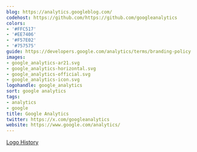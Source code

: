 ```yaml
---
blog: https://analytics.googleblog.com/
codehost: https://github.com/https://github.com/googleanalytics
colors:
- '#FFC517'
- '#EE7406'
- '#F57E02'
- '#757575'
guide: https://developers.google.com/analytics/terms/branding-policy
images:
- google_analytics-ar21.svg
- google_analytics-horizontal.svg
- google_analytics-official.svg
- google_analytics-icon.svg
logohandle: google_analytics
sort: google analytics
tags:
- analytics
- google
title: Google Analytics
twitter: https://x.com/googleanalytics
website: https://www.google.com/analytics/
---
```


[Logo History](http://margari.net/digitalmarketing/logo-history-google-analytics-branding-urchin/)